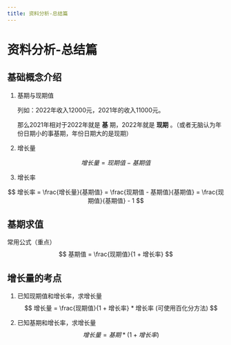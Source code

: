 ```yaml
---
title: 资料分析-总结篇
---
```


# 资料分析-总结篇

## 基础概念介绍

1. 基期与现期值

    列如：2022年收入12000元，2021年的收入11000元。

    那么2021年相对于2022年就是 **基** 期，2022年就是 **现期** 。（或者无脑认为年份日期小的事基期，年份日期大的是现期）

2. 增长量

$$
增长量 = 现期值 - 基期值
$$

3. 增长率

$$
增长率 = \frac{增长量}{基期值} = \frac{现期值 - 基期值}{基期值} = \frac{现期值}{基期值} - 1
$$

## 基期求值
常用公式（重点）
$$
基期值 = \frac{现期值}{1 + 增长率}
$$

## 增长量的考点

1. 已知现期值和增长率，求增长量
$$ 
增长量 = \frac{现期值}{1 + 增长率} * 增长率 (可使用百化分方法)
$$

2. 已知基期和增长率，求增长量
$$
增长量 = 基期 * (1 + 增长率)
$$